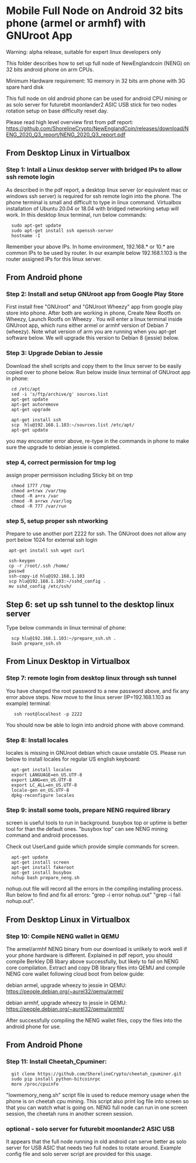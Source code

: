 # Mobile Full Node on Android 32 bits phone (armel or armhf) with GNUroot App

Warning: alpha release, suitable for expert linux developers only

This folder describes how to set up full node of NewEnglandcoin (NENG) on 32 bits android phone on arm CPUs. 

Minimum Hardware requirement: 1G memory in 32 bits arm phone with 3G spare hard disk 

This full node on old android phone can be used for android CPU mining or as solo server for 
futurebit moonlander2 ASIC USB stick for two nodes rotation setup on base difficulty reset day.

Please read high level overview first from pdf report:
https://github.com/ShorelineCrypto/NewEnglandCoin/releases/download/NENG_2020_Q3_report/NENG_2020_Q3_report.pdf 

## From Desktop Linux in Virtualbox
### Step 1: Intall a Linux desktop server with bridged IPs to allow ssh remote login

As described in the pdf report, a desktop linux server (or equivalent mac or windows ssh server) is required 
for ssh remote login into the phone. The phone terminal is small and difficult to type in linux command. 
Virtualbox installation of Ubuntu 20.04 or 18.04 with bridged networking setup will work.  In this desktop 
linux terminal, run below commands:
```
  sudo apt-get update
  sudo apt-get install ssh openssh-server
  hostname -I
```
 Remember your above IPs. In home environment, 192.168.* or 10.* are common IPs to be used by router. In our 
example below 192.168.1.103 is the router assigned IPs for this linux server. 

## From Android phone
### Step 2: Install and setup GNUroot app from Google Play Store

First install free "GNUroot" and "GNUroot Wheezy" app from google play store into phone.  After both are working in phone, Create New Rootfs on Wheezy, Launch Rootfs on Wheezy . You will enter 
a linux terminal inside GNUroot app, which runs either armel or armhf version of Debian 7 (wheezy). Note what version 
of arm you are running when you apt-get software below.  We will upgrade this version to Debian 8 (jessie) below.


### Step 3: Upgrade Debian to Jessie
Download the shell scripts and copy them to the linux server to be easily copied over to phone below. 
Run below inside linux terminal of GNUroot app in phone:

```
  cd /etc/apt  
  sed -i 's/ftp/archive/g' sources.list
  apt-get update
  apt-get autoremove
  apt-get upgrade
  
  apt-get install ssh
  scp  hlu@192.168.1.103:~/sources.list /etc/apt/
  apt-get update

```
  you may encounter error above, re-type in the commands in phone to make sure the upgrade 
  to debian jessie is completed. 

### step 4, correct permission for tmp log
 assign proper permisison including Sticky bit on tmp
```
  chmod 1777 /tmp
  chmod a+trwx /var/tmp
  chmod -R a+rx /var
  chmod -R a+rwx /var/log
  chmod -R 777 /var/run
```


### step 5,  setup proper ssh ntworking

  Prepare to use another port 2222 for ssh.  The GNUroot does not allow 
 any port below 1024 for external ssh login

```
 apt-get install ssh wget curl

 ssh-keygen
 cp -r /root/.ssh /home/
 passwd
 ssh-copy-id hlu@192.168.1.103
 scp hlu@192.168.1.103:~/sshd_config .
 mv sshd_config /etc/ssh/
```

## Step 6: set up ssh tunnel to the desktop linux server 

Type below commands in linux terminal of phone:

```
  scp hlu@192.168.1.103:~/prepare_ssh.sh .
  bash prepare_ssh.sh
```

## From Linux Desktop in Virtualbox
### Step 7: remote login from desktop linux through ssh tunnel

 You have changed the root password to a new password above, and fix any error above steps. 
 Now move to the linux server (IP=192.168.1.103 as example) terminal:
```
   ssh root@localhost -p 2222
```

 You should now be able to login into android phone with above command. 


### Step 8: Install locales 

 locales is missing in GNUroot debian which cause unstable OS. Please run below to install locales for regular US 
english keyboard:

```
  apt-get install locales
  export LANGUAGE=en_US.UTF-8
  export LANG=en_US.UTF-8
  export LC_ALL=en_US.UTF-8
  locale-gen en_US.UTF-8
  dpkg-reconfigure locales
```

### Step 9: install some tools, prepare NENG required library

 screen is useful tools to run in background.  busybox top or uptime is better tool for 
than the default ones.  "busybox top" can see NENG mining command and android processes.  

 Check out UserLand guide which provide simple commands for screen.

```
  apt-get update
  apt-get install screen
  apt-get install fakeroot
  apt-get install busybox
  nohup bash prepare_neng.sh
```
  
  nohup.out file will record all the errors in the compiling installing process. Run below to find and fix all errors:
  "grep -i error nohup.out"  "grep -i fail nohup.out".

## From Desktop Linux in Virtualbox
### Step 10: Compile NENG wallet in QEMU
  The armel/armhf NENG binary from our download is unlikely to work well if your phone hardware is different. 
  Explained in pdf report, you should compile Berkley DB libary above successfully, but likely to fail on NENG core compilation.  Extract and copy DB library files into QEMU and compile NENG core wallet following cloud boot from below guide:
  
  debian armel, upgrade wheezy to jessie in QEMU:
  https://people.debian.org/~aurel32/qemu/armel/

  debian armhf, upgrade wheezy to jessie in QEMU:
  https://people.debian.org/~aurel32/qemu/armhf/

 After successfully compiling the NENG wallet files, copy the files into the android phone for use. 


## From Android Phone
### Step 11: Install Cheetah_Cpuminer:

```
  git clone https://github.com/ShorelineCrypto/cheetah_cpuminer.git
  sudo pip install python-bitcoinrpc
  more /proc/cpuinfo
```

   "lowmemory_neng.sh" script file is used to reduce memory usage when the phone is on cheetah cpu mining. 
   This script also print log file into screen so that you can watch what is going on. 
   NENG full node can run in one screen session, the cheetah runs in another screen session. 

### optional - solo server for futurebit moonlander2 ASIC USB

   It appears that the full node running in old android can serve better as solo server for USB ASIC that needs 
 two full nodes to rotate around.  Example config file and solo server script are provided for this usage. 

   
